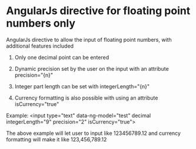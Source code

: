 # AngularJs directive for floating point numbers only
AngularJs directive to allow the input of floating point numbers, with additional features included

1) Only one decimal point can be entered

2) Dynamic precision set by the user on the input with an attribute precision="{n}" 

3) Integer part length can be set with integerLength="{n}"

4) Currency formatting is also possible with using an attribute isCurrency="true" 

Example: &lt;input type="text" data-ng-model="test" decimal integerLength="9" precision="2" isCurrency="true"&gt;

The above example will let user to input like 123456789.12 and currency formatting will make it like 123,456,789.12
